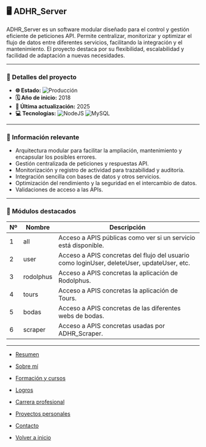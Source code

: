 ## 🖥️ ADHR_Server

ADHR_Server es un software modular diseñado para el control y gestión eficiente de peticiones API.
Permite centralizar, monitorizar y optimizar el flujo de datos entre diferentes servicios, facilitando la integración y el mantenimiento.
El proyecto destaca por su flexibilidad, escalabilidad y facilidad de adaptación a nuevas necesidades.

---

### 📝 Detalles del proyecto

- **🌐 Estado:** ![Producción](https://img.shields.io/badge/Producción-blue)
- **🗓️ Año de inicio:** 2018
- **🔄 Última actualización:** 2025
- **💻 Tecnologías:** ![NodeJS](https://img.shields.io/badge/Node.js-339933?logo=node.js&logoColor=white) ![MySQL](https://img.shields.io/badge/MySQL-4479A1?logo=mysql&logoColor=white)

---

### 📌 Información relevante

- Arquitectura modular para facilitar la ampliación, mantenimiento y encapsular los posibles errores.
- Gestión centralizada de peticiones y respuestas API.
- Monitorización y registro de actividad para trazabilidad y auditoría.
- Integración sencilla con bases de datos y otros servicios.
- Optimización del rendimiento y la seguridad en el intercambio de datos.
- Validaciones de acceso a las APIs.

---

### 🧩 Módulos destacados
| Nº  | Nombre       | Descripción                                                                                 |
| --- | ------------ | ------------------------------------------------------------------------------------------- |
| 1   | all          | Acceso a APIS públicas como ver si un servicio está disponible.                             |
| 2   | user         | Acceso a APIS concretas del flujo del usuario como loginUser, deleteUser, updateUser, etc.  |
| 3   | rodolphus    | Acceso a APIS concretas la aplicación de Rodolphus.                                         |
| 4   | tours        | Acceso a APIS concretas la aplicación de Tours.                                             |
| 5   | bodas        | Acceso a APIS concretas de las diferentes webs de bodas.                                    |
| 6   | scraper      | Acceso a APIS concretas usadas por ADHR_Scraper.                                            |

---

- [Resumen](../summary.md)
- [Sobre mí](../about.md)
- [Formación y cursos](../training.md)
- [Logros](../archivements.md)
- [Carrera profesional](../professionalCareer.md)
- [Proyectos personales](../personalProjects.md)
- [Contacto](../contact.md)

- [Volver a inicio](/README.md)
